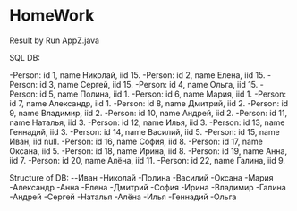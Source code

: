 # HomeWork
Result by Run AppZ.java

SQL DB: 
 
-Person: id 1, name Николай, iid 15.
-Person: id 2, name Елена, iid 15.
-Person: id 3, name Сергей, iid 15.
-Person: id 4, name Ольга, iid 15.
-Person: id 5, name Полина, iid 1.
-Person: id 6, name Мария, iid 1.
-Person: id 7, name Александр, iid 1.
-Person: id 8, name Дмитрий, iid 2.
-Person: id 9, name Владимир, iid 2.
-Person: id 10, name Андрей, iid 2.
-Person: id 11, name Наталья, iid 3.
-Person: id 12, name Илья, iid 3.
-Person: id 13, name Геннадий, iid 3.
-Person: id 14, name Василий, iid 5.
-Person: id 15, name Иван, iid null.
-Person: id 16, name София, iid 8.
-Person: id 17, name Оксана, iid 5.
-Person: id 18, name Ирина, iid 8.
-Person: id 19, name Анна, iid 7.
-Person: id 20, name Алёна, iid 11.
-Person: id 22, name Галина, iid 9.

 Structure of DB: 
                                          --Иван
                                             -Николай
                                                -Полина
                                                   -Василий
                                                   -Оксана
                                                -Мария
                                                -Александр
                                                   -Анна
                                             -Елена
                                                -Дмитрий
                                                   -София
                                                   -Ирина
                                                -Владимир
                                                   -Галина
                                                -Андрей
                                             -Сергей
                                                -Наталья
                                                   -Алёна
                                                -Илья
                                                -Геннадий
                                             -Ольга



